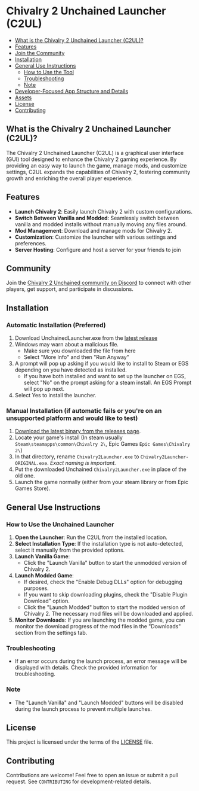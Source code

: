 # Chivalry 2 Unchained Launcher (C2UL)

- [What is the Chivalry 2 Unchained Launcher (C2UL)?](#what-is-the-chivalry-2-unchained-launcher-c2ul)
- [Features](#features)
- [Join the Community](#community)
- [Installation](#installation)
- [General Use Instructions](#general-use-instructions)
  - [How to Use the Tool](#how-to-use-the-unchained-launcher)
  - [Troubleshooting](#troubleshooting)
  - [Note](#note)
- [Developer-Focused App Structure and Details](#developer-focused-app-structure-and-details)
- [Assets](#assets)
- [License](#license)
- [Contributing](#contributing)

## What is the Chivalry 2 Unchained Launcher (C2UL)?

The Chivalry 2 Unchained Launcher (C2UL) is a graphical user interface (GUI) tool designed to enhance the Chivalry 2 gaming experience. By providing an easy way to launch the game, manage mods, and customize settings, C2UL expands the capabilities of Chivalry 2, fostering community growth and enriching the overall player experience.

## Features

- **Launch Chivalry 2**: Easily launch Chivalry 2 with custom configurations.
- **Switch Between Vanilla and Modded**: Seamlessly switch between vanilla and modded installs without manually moving any files around.
- **Mod Management**: Download and manage mods for Chivalry 2.
- **Customization**: Customize the launcher with various settings and preferences.
- **Server Hosting**: Configure and host a server for your friends to join

## Community

Join the [Chivalry 2 Unchained community on Discord](https://discord.gg/chiv2unchained) to connect with other players, get support, and participate in discussions.

## Installation

### Automatic Installation (Preferred)
1. Download UnchainedLauncher.exe from the [latest release](https://github.com/Chiv2-Community/UnchainedLauncher/releases)
2. Windows may warn about a malicious file. 
    * Make sure you downloaded the file from here
    * Select "More Info" and then "Run Anyway"
3. A prompt will pop up asking if you would like to install to Steam or EGS depending on you have detected as installed.
    * If you have both installed and want to set up the launcher on EGS, select "No" on the prompt asking for a steam install. An EGS Prompt will pop up next.
4. Select Yes to install the launcher.

### Manual Installation (if automatic fails or you're on an unsupported platform and would like to test)
1. [Download the latest binary from the releases page](https://github.com/Chiv2-Community/UnchainedLauncher/releases).
2. Locate your game's install (In steam usually `Steam\steamapps\common\Chivalry 2\`, Epic Games `Epic Games\Chivalry 2\`)
3. In that directory, rename `Chivalry2Launcher.exe` to `Chivalry2Launcher-ORIGINAL.exe`. _Exact naming is important._
4. Put the downloaded Unchained `Chivalry2Launcher.exe` in place of the old one.
5. Launch the game normally (either from your steam library or from Epic Games Store).

## General Use Instructions

### How to Use the Unchained Launcher

1. **Open the Launcher**: Run the C2UL from the installed location.
2. **Select Installation Type**: If the installation type is not auto-detected, select it manually from the provided options.
3. **Launch Vanilla Game**:
   - Click the "Launch Vanilla" button to start the unmodded version of Chivalry 2.
4. **Launch Modded Game**:
   - If desired, check the "Enable Debug DLLs" option for debugging purposes.
   - If you want to skip downloading plugins, check the "Disable Plugin Download" option.
   - Click the "Launch Modded" button to start the modded version of Chivalry 2. The necessary mod files will be downloaded and applied.
5. **Monitor Downloads**: If you are launching the modded game, you can monitor the download progress of the mod files in the "Downloads" section from the settings tab.

### Troubleshooting

- If an error occurs during the launch process, an error message will be displayed with details. Check the provided information for troubleshooting.

### Note

- The "Launch Vanilla" and "Launch Modded" buttons will be disabled during the launch process to prevent multiple launches.

## License

This project is licensed under the terms of the [LICENSE](LICENSE) file.

## Contributing

Contributions are welcome! Feel free to open an issue or submit a pull request. See `CONTRIBUTING` for development-related details.
